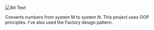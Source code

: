 ![Alt Text](https://j.gifs.com/oV36Ez.gif)

 Converts numbers from system M to system N. 
This project uses OOP principles.
I've also used the Factory design pattern.
